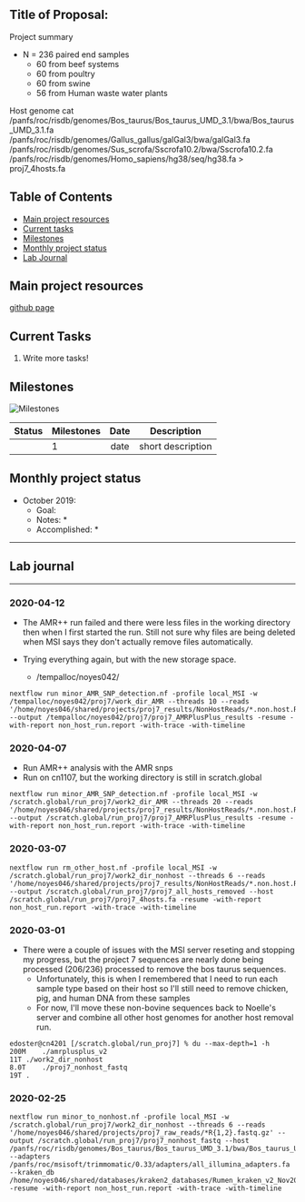 Title of Proposal:
------------

Project summary

* N = 236 paired end samples
  * 60 from beef systems
  * 60 from poultry
  * 60 from swine
  * 56 from Human waste water plants


Host genome
cat /panfs/roc/risdb/genomes/Bos_taurus/Bos_taurus_UMD_3.1/bwa/Bos_taurus_UMD_3.1.fa /panfs/roc/risdb/genomes/Gallus_gallus/galGal3/bwa/galGal3.fa /panfs/roc/risdb/genomes/Sus_scrofa/Sscrofa10.2/bwa/Sscrofa10.2.fa /panfs/roc/risdb/genomes/Homo_sapiens/hg38/seq/hg38.fa > proj7_4hosts.fa



Table of Contents
-----
* [Main project resources](#main-project-resources)
* [Current tasks](#current-tasks)
* [Milestones](#milestones)
* [Monthly project status](#monthly-project-status)
* [Lab Journal](#lab-journal)

## Main project resources

[github page](https://github.com/EnriqueDoster/project_lab_notebooks)



## Current Tasks

  1. Write more tasks!
  
## Milestones

![Milestones]( "timeline")

| Status | Milestones| Date  | Description  |
| -------| ------------- |:------------:| ------------|
| | 1      | date  | short description |

    
## Monthly project status

- October 2019:
  * Goal: 
  * Notes:
    * 
  * Accomplished: 
    * 


***
## Lab journal
---------------------------------------------------------------------------------------------------------------

### 2020-04-12
* The AMR++ run failed and there were less files in the working directory then when I first started the run. Still not sure why files are being deleted when MSI says they don't actually remove files automatically.

* Trying everything again, but with the new storage space.
  * /tempalloc/noyes042/

```
nextflow run minor_AMR_SNP_detection.nf -profile local_MSI -w /tempalloc/noyes042/proj7/work_dir_AMR --threads 10 --reads '/home/noyes046/shared/projects/proj7_results/NonHostReads/*.non.host.R{1,2}.fastq.gz' --output /tempalloc/noyes042/proj7/proj7_AMRPlusPlus_results -resume -with-report non_host_run.report -with-trace -with-timeline
```


### 2020-04-07
* Run AMR++ analysis with the AMR snps
* Run on cn1107, but the working directory is still in scratch.global
```
nextflow run minor_AMR_SNP_detection.nf -profile local_MSI -w /scratch.global/run_proj7/work2_dir_AMR --threads 20 --reads '/home/noyes046/shared/projects/proj7_results/NonHostReads/*.non.host.R{1,2}.fastq.gz' --output /scratch.global/run_proj7/proj7_AMRPlusPlus_results -resume -with-report non_host_run.report -with-trace -with-timeline
```


### 2020-03-07


```
nextflow run rm_other_host.nf -profile local_MSI -w /scratch.global/run_proj7/work2_dir_nonhost --threads 6 --reads '/home/noyes046/shared/projects/proj7_results/NonHostReads/*.non.host.R{1,2}.fastq.gz' --output /scratch.global/run_proj7/proj7_all_hosts_removed --host /scratch.global/run_proj7/proj7_4hosts.fa -resume -with-report non_host_run.report -with-trace -with-timeline
```


### 2020-03-01
* There were a couple of issues with the MSI server reseting and stopping my progress, but the project 7 sequences are nearly done being processed (206/236) processed to remove the bos taurus sequences.
  * Unfortunately, this is when I remembered that I need to run each sample type based on their host so I'll still need to remove chicken, pig, and human DNA from these samples
  * For now, I'll move these non-bovine sequences back to Noelle's server and combine all other host genomes for another host removal run.
 ```
 edoster@cn4201 [/scratch.global/run_proj7] % du --max-depth=1 -h
200M	./amrplusplus_v2
11T	./work2_dir_nonhost
8.0T	./proj7_nonhost_fastq
19T	.
 ```
 
### 2020-02-25

```
nextflow run minor_to_nonhost.nf -profile local_MSI -w /scratch.global/run_proj7/work2_dir_nonhost --threads 6 --reads '/home/noyes046/shared/projects/proj7_raw_reads/*R{1,2}.fastq.gz' --output /scratch.global/run_proj7/proj7_nonhost_fastq --host /panfs/roc/risdb/genomes/Bos_taurus/Bos_taurus_UMD_3.1/bwa/Bos_taurus_UMD_3.1.fa --adapters /panfs/roc/msisoft/trimmomatic/0.33/adapters/all_illumina_adapters.fa --kraken_db /home/noyes046/shared/databases/kraken2_databases/Rumen_kraken_v2_Nov2019/ -resume -with-report non_host_run.report -with-trace -with-timeline

```

